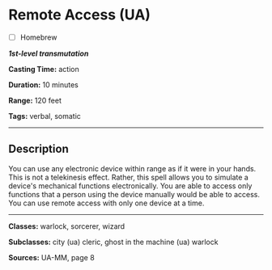 # Remote Access (UA)

- [ ] Homebrew

***1st-level transmutation***

**Casting Time:** action

**Duration:** 10 minutes

**Range:** 120 feet

**Tags:** verbal, somatic

---

## Description
You can use any electronic device within range as if it were in your hands. This is not a telekinesis effect. Rather, this spell allows you to simulate a device's mechanical functions electronically. You are able to access only functions that a person using the device manually would be able to access. You can use remote access with only one device at a time.

---

**Classes:** warlock, sorcerer, wizard

**Subclasses:** city (ua) cleric, ghost in the machine (ua) warlock

**Sources:** UA-MM, page 8
